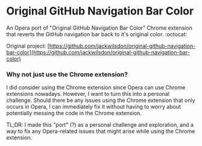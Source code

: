 # Original GitHub Navigation Bar Color

An Opera port of "Original GitHub Navigation Bar Color" Chrome extension that reverts the GitHub navigation bar back to it's original color. :octocat:

Original project: [https://github.com/jackwilsdon/original-github-navigation-bar-color](https://github.com/jackwilsdon/original-github-navigation-bar-color)

### Why not just use the Chrome extension?
I did consider using the Chrome extension since Opera can use Chrome extensions nowadays. However, I want to turn this into a personal challenge. Should there be any issues using the Chrome extension that only occurs in Opera, I can immediately fix it without having to worry about potentially messing the code in the Chrome extension.

TL;DR: I made this "port" (?) as a personal challenge and exploration, and a way to fix any Opera-related issues that might arise while using the Chrome extension.
